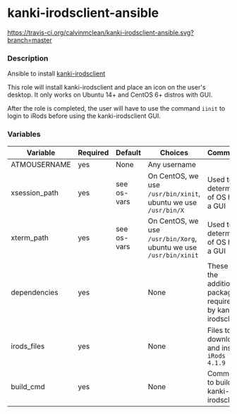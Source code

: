 # kanki-irodsclient-ansible

https://travis-ci.org/calvinmclean/kanki-irodsclient-ansible.svg?branch=master

### Description

Ansible to install [kanki-irodsclient](https://github.com/ilarik/kanki-irodsclient)

This role will install kanki-irodsclient and place an icon on the user's desktop. It only works on Ubuntu 14+ and CentOS 6+ distros with GUI.

After the role is completed, the user will have to use the command `iinit` to login to iRods before using the kanki-irodsclient GUI.

### Variables

| Variable                | Required | Default    | Choices                                                          | Comments                                                        |
|-------------------------|----------|------------|------------------------------------------------------------------|-----------------------------------------------------------------|
| ATMOUSERNAME            | yes      | None       | Any username                                                     |                                                                 |
| xsession_path           | yes      | see os-vars| On CentOS, we use `/usr/bin/xinit`, ubuntu we use `/usr/bin/X`   | Used to determine of OS has a GUI                               |
| xterm_path              | yes      | see os-vars| On CentOS, we use `/usr/bin/Xorg`, ubuntu we use `/usr/bin/xinit`| Used to determine of OS has a GUI                               |
| dependencies            | yes      |            | None                                                             | These are the additional packages required by kanki-irodsclient |
| irods_files             | yes      |            | None                                                             | Files to download and install `iRods 4.1.9`                     |
| build_cmd               | yes      |            | None                                                             | Command to build kanki-irodsclient                              |
